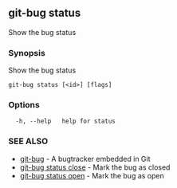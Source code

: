 ## git-bug status

Show the bug status

### Synopsis

Show the bug status

```
git-bug status [<id>] [flags]
```

### Options

```
  -h, --help   help for status
```

### SEE ALSO

* [git-bug](git-bug.md)	 - A bugtracker embedded in Git
* [git-bug status close](git-bug_status_close.md)	 - Mark the bug as closed
* [git-bug status open](git-bug_status_open.md)	 - Mark the bug as open

